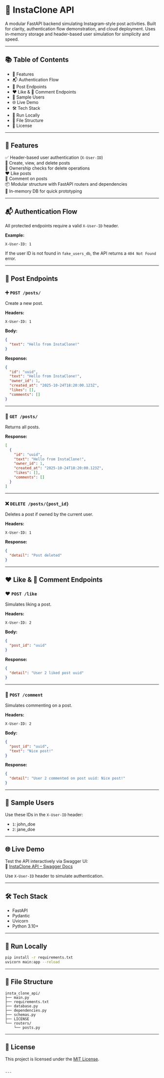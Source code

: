 
# 📸 InstaClone API

A modular FastAPI backend simulating Instagram-style post activities. Built for clarity, authentication flow demonstration, and cloud deployment. Uses in-memory storage and header-based user simulation for simplicity and speed.

---

## 📚 Table of Contents
- 🚀 Features
- 📬 Authentication Flow
- 📝 Post Endpoints
- ❤️ Like & 💬 Comment Endpoints
- 🧪 Sample Users
- 🌐 Live Demo
- 🛠 Tech Stack
- 🧪 Run Locally
- 📁 File Structure
- 📜 License

---

## 🚀 Features
✅ Header-based user authentication (`X-User-ID`)  
📝 Create, view, and delete posts  
🔐 Ownership checks for delete operations  
❤️ Like posts  
💬 Comment on posts  
📦 Modular structure with FastAPI routers and dependencies  
🧪 In-memory DB for quick prototyping  

---

## 📬 Authentication Flow
All protected endpoints require a valid `X-User-ID` header.

**Example:**
```
X-User-ID: 1
```

If the user ID is not found in `fake_users_db`, the API returns a `404 Not Found` error.

---

## 📝 Post Endpoints

### ➕ `POST /posts/`
Create a new post.

**Headers:**
```
X-User-ID: 1
```

**Body:**
```json
{
  "text": "Hello from InstaClone!"
}
```

**Response:**
```json
{
  "id": "uuid",
  "text": "Hello from InstaClone!",
  "owner_id": 1,
  "created_at": "2025-10-24T18:20:00.123Z",
  "likes": [],
  "comments": []
}
```

---

### 📄 `GET /posts/`
Returns all posts.

**Response:**
```json
[
  {
    "id": "uuid",
    "text": "Hello from InstaClone!",
    "owner_id": 1,
    "created_at": "2025-10-24T18:20:00.123Z",
    "likes": [],
    "comments": []
  }
]
```

---

### ❌ `DELETE /posts/{post_id}`
Deletes a post if owned by the current user.

**Headers:**
```
X-User-ID: 1
```

**Response:**
```json
{
  "detail": "Post deleted"
}
```

---

## ❤️ Like & 💬 Comment Endpoints

### ❤️ `POST /like`
Simulates liking a post.

**Headers:**
```
X-User-ID: 2
```

**Body:**
```json
{
  "post_id": "uuid"
}
```

**Response:**
```json
{
  "detail": "User 2 liked post uuid"
}
```

---

### 💬 `POST /comment`
Simulates commenting on a post.

**Headers:**
```
X-User-ID: 2
```

**Body:**
```json
{
  "post_id": "uuid",
  "text": "Nice post!"
}
```

**Response:**
```json
{
  "detail": "User 2 commented on post uuid: Nice post!"
}
```

---

## 🧪 Sample Users
Use these IDs in the `X-User-ID` header:

- `1`: john_doe  
- `2`: jane_doe

---

## 🌐 Live Demo
Test the API interactively via Swagger UI:  
🔗 [InstaClone API – Swagger Docs](https://insta-clone-api-eyqn.onrender.com/docs)

Use `X-User-ID` header to simulate authentication.

---

## 🛠 Tech Stack
- FastAPI  
- Pydantic  
- Uvicorn  
- Python 3.10+

---

## 🧪 Run Locally

```bash
pip install -r requirements.txt
uvicorn main:app --reload
```

---

## 📁 File Structure

```
insta_clone_api/
├── main.py
├── requirements.txt
├── database.py
├── dependencies.py
├── schemas.py
├── LICENSE
└── routers/
    └── posts.py
```

---

## 📜 License
This project is licensed under the [MIT License](https://github.com/nikhxxt/insta_clone_api/blob/main/LICENSE).
```

---

